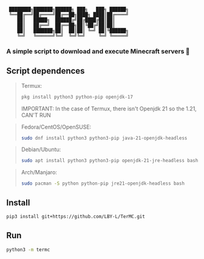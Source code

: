 ```
 ████████╗███████╗██████╗ ███╗   ███╗ ██████╗
 ╚══██╔══╝██╔════╝██╔══██╗████╗ ████║██╔════╝
    ██║   █████╗  ██████╔╝██╔████╔██║██║
    ██║   ██╔══╝  ██╔══██╗██║╚██╔╝██║██║
    ██║   ███████╗██║  ██║██║ ╚═╝ ██║╚██████╗
    ╚═╝   ╚══════╝╚═╝  ╚═╝╚═╝     ╚═╝ ╚═════╝
```
### A simple script to download and execute Minecraft servers 🎇
## Script dependences

> Termux:
> ```bash
> pkg install python3 python-pip openjdk-17
> ```
> IMPORTANT: In the case of Termux, there isn't Openjdk 21 so the 1.21, CAN'T RUN

> Fedora/CentOS/OpenSUSE:
> ```bash
> sudo dnf install python3 python3-pip java-21-openjdk-headless
> ```

> Debian/Ubuntu:
> ```bash
> sudo apt install python3 python3-pip openjdk-21-jre-headless bash
> ```

> Arch/Manjaro:
> ```bash
> sudo pacman -S python python-pip jre21-openjdk-headless bash
> ```

## Install
```bash
pip3 install git+https://github.com/LBY-L/TerMC.git
```

## Run
```bash
python3 -m termc
```

